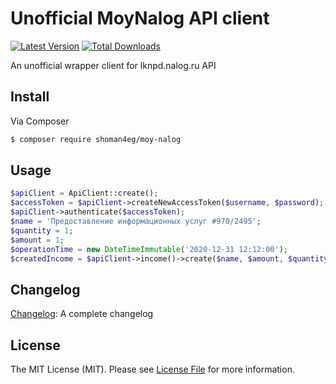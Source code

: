 # Unofficial MoyNalog API client

[![Latest Version](https://img.shields.io/github/release/shoman4eg/moy-nalog.svg?style=flat-square)](https://github.com/shoman4eg/moy-nalog/releases)
[![Total Downloads](https://img.shields.io/packagist/dt/shoman4eg/moy-nalog.svg?style=flat-square)](https://packagist.org/packages/shoman4eg/moy-nalog)

An unofficial wrapper client for lknpd.nalog.ru API

## Install

Via Composer

``` bash
$ composer require shoman4eg/moy-nalog
```

## Usage

``` php
$apiClient = ApiClient::create();
$accessToken = $apiClient->createNewAccessToken($username, $password);
$apiClient->authenticate($accessToken);
$name = 'Предоставление информационных услуг #970/2495';
$quantity = 1;
$amount = 1;
$operationTime = new DateTimeImmutable('2020-12-31 12:12:00');
$createdIncome = $apiClient->income()->create($name, $amount, $quantity, $operationTime);
```

## Changelog
[Changelog](CHANGELOG.md): A complete changelog

## License

The MIT License (MIT). Please see [License File](LICENSE) for more information.
